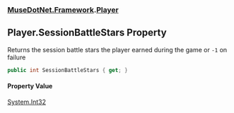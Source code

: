 ### [MuseDotNet.Framework](./MuseDotNet-Framework.md 'MuseDotNet.Framework').[Player](./Player.md 'MuseDotNet.Framework.Player')
## Player.SessionBattleStars Property
Returns the session battle stars the player earned during the game or `-1` on failure  
```csharp
public int SessionBattleStars { get; }
```
#### Property Value
[System.Int32](https://docs.microsoft.com/en-us/dotnet/api/System.Int32 'System.Int32')  
